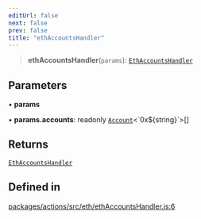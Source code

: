 ```yaml
---
editUrl: false
next: false
prev: false
title: "ethAccountsHandler"
---
```


> **ethAccountsHandler**(`params`): [`EthAccountsHandler`](/reference/tevm/actions/type-aliases/ethaccountshandler/)

## Parameters

• **params**

• **params.accounts**: readonly [`Account`](/reference/tevm/utils/type-aliases/account/)\<\`0x$\{string\}\`\>[]

## Returns

[`EthAccountsHandler`](/reference/tevm/actions/type-aliases/ethaccountshandler/)

## Defined in

[packages/actions/src/eth/ethAccountsHandler.js:6](https://github.com/qbzzt/tevm-monorepo/blob/main/packages/actions/src/eth/ethAccountsHandler.js#L6)
